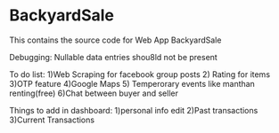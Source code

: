 # BackyardSale
This contains the source code for Web App BackyardSale

Debugging:
Nullable data entries shou8ld not be present

To do list:
1)Web Scraping for facebook group posts
2) Rating for items
3)OTP feature
4)Google Maps
5) Temperorary events like manthan renting(free)
6)Chat between buyer and seller

Things to add in dashboard:
1)personal info edit
2)Past transactions
3)Current Transactions
